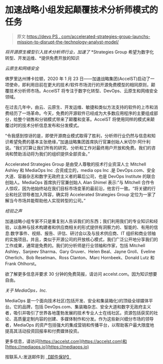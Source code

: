 # 加速战略小组发起颠覆技术分析师模式的任务

> 原文:[https://devo PS . com/accelerated-strategies-group-launchs-mission-to-disrupt-the-technology-analyst-model/](https://devops.com/accelerated-strategies-group-launches-mission-to-disrupt-the-technology-analyst-model/)

*将开源原生模型引入技术分析师行业，加速了* *Strategies Group 希望为数字化转型、开发运维、*提供免费开放的知识

*云原生和网络安全*

佛罗里达州博卡拉顿，2020 年 1 月 23 日——加速战略集团(AccelST)启动了一项使命，即利用目前在更大的技术/软件市场流行的开源免费模型的相同原则，颠覆技术分析师市场。AccelST 将专注于数字化转型、DevOps、云原生和网络安全领域。

在过去几年中，由云、云原生、开发运维、敏捷和类似方法支持的软件的上市和消费经历了一场革命。今天，免费的开源软件已经成为大多数应用程序的主要组成部分，给整个销售和分销模式带来了颠覆和变革。AccelST 将使用同样的模式来颠覆过时的技术分析信息发布和分发模式。

“令我感到惊讶的是，即使开源商业模式取得了胜利，分析师行业仍然与信息和知识希望免费的基本主张绝缘，”加速战略集团首席执行官兼创始人米切尔·阿什利说。“我们打算让我们所有的研究、分析和工作对最终用户开放和免费。我们的咨询和赞助活动将为我们的组织提供全部资金。”

Accelerated Strategies Group 是由受人尊敬的技术行业资深人士 Mitchell Ashley 和 MediaOps Inc .合资成立的，media ops Inc .是 DevOps.com、安全大道、容器杂志和数字无政府主义者的幕后公司，也是 DevOps Institute 的联合创始人。MediaOps 首席执行官兼创始人 Alan Shimel 表示:“与 Mitchell 合作令人惊叹，因为他始终站在我们目标市场变革的最前沿，他言行一致。“将关键的行业和社区领导者加入阵容，确实将 Accelerated Strategies Group 定位为一家了解当今市场并能帮助他人实现转型的公司。”

*经验之声*

加速战略小组专家不只是重复别人告诉我们的东西；我们利用我们的专业知识和经验，以各种与技术构建者和供应商相关的形式提供有洞察力的、智能的、有用的信息:数字事件、视频、报告、评估、研讨会以及与技术供应商、IT 组织和商业领袖的实施项目。并且，类似于开源公司的开放核心模式，我们广泛公开地分享我们的工作成果，通常是免费的。我们的分析师是行业领袖和作家，包括 Mitchell Ashley、Sanjeev Sharma、Gary Gruver、Helen Beal、Jayne Groll、Eveline Oherlich、Bob Reselman、Ross Clanton、Marc Hornbeek、Donald Lutz 和 Frank Ohlhorst。

欲了解更多信息并要求 30 分钟的免费简报，请访问 accelst.com。因为知识想要自由。

*关于 MediaOps，Inc.*

MediaOps 是一个面向技术社区(包括开发、安全和集装箱化)的顶级全球媒体平台。它的品牌，包括 DevOps.com、集装箱杂志、安全大道和数字无政府主义者，吸引并吸引了世界各地蓬勃发展的技术专业人士在线社区。资源包括获奖的社论、高质量定制内容的创建、多媒体制作和分发。作为这些新兴细分市场的领导者，MediaOps 的资产包括强大的集成营销和传播平台，以帮助客户最大限度地提高其活动投资回报率和付费媒体投资。

更多信息，请访问[https://accelst.com](https://accelst.com)和 [https://mediaops.io](https://mediaops.io)

按联系人:发送邮件到 [【邮件保护】](/cdn-cgi/l/email-protection#eb9b998e9898ab8a88888e87989fc5888486)